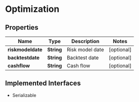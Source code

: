 

# Optimization


## Properties

Name | Type | Description | Notes
------------ | ------------- | ------------- | -------------
**riskmodeldate** | **String** | Risk model date |  [optional]
**backtestdate** | **String** | Backtest date |  [optional]
**cashflow** | **String** | Cash flow |  [optional]


## Implemented Interfaces

* Serializable


